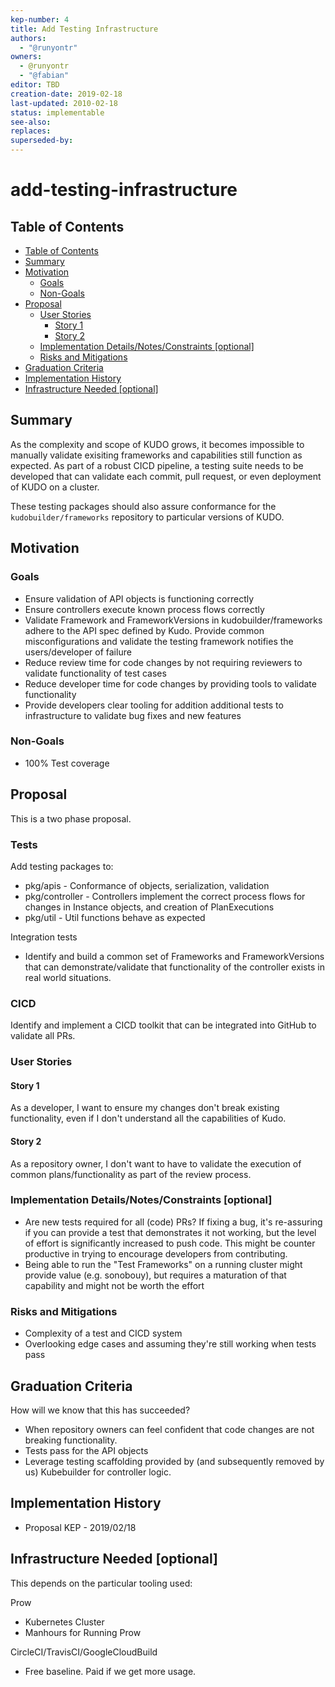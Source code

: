 ```yaml
---
kep-number: 4
title: Add Testing Infrastructure
authors:
  - "@runyontr"
owners:
  - @runyontr
  - "@fabian"
editor: TBD
creation-date: 2019-02-18
last-updated: 2010-02-18
status: implementable
see-also:
replaces:
superseded-by:
---
```


# add-testing-infrastructure


## Table of Contents

* [Table of Contents](#table-of-contents)
* [Summary](#summary)
* [Motivation](#motivation)
    * [Goals](#goals)
    * [Non-Goals](#non-goals)
* [Proposal](#proposal)
    * [User Stories](#user-stories)
      * [Story 1](#story-1)
      * [Story 2](#story-2)
    * [Implementation Details/Notes/Constraints [optional]](#implementation-detailsnotesconstraints-optional)
    * [Risks and Mitigations](#risks-and-mitigations)
* [Graduation Criteria](#graduation-criteria)
* [Implementation History](#implementation-history)
* [Infrastructure Needed [optional]](#infrastructure-needed-optional)

[Tools for generating]: https://github.com/ekalinin/github-markdown-toc

## Summary

As the complexity and scope of KUDO grows, it becomes impossible to manually validate 
exisiting frameworks and capabilities still function as expected.  As part of a robust 
CICD pipeline, a testing suite needs to be developed that can validate each commit, pull 
request, or even deployment of KUDO on a cluster.

These testing packages should also assure conformance for the `kudobuilder/frameworks` repository 
to particular versions of KUDO.



## Motivation

### Goals

* Ensure validation of API objects is functioning correctly
* Ensure controllers execute known process flows correctly
* Validate Framework and FrameworkVersions in kudobuilder/frameworks adhere to the API spec defined by Kudo.  Provide common
  misconfigurations and validate the testing framework notifies the users/developer of failure
* Reduce review time for code changes by not requiring reviewers to validate functionality of test cases
* Reduce developer time for code changes by providing tools to validate functionality
* Provide developers clear tooling for addition additional tests to infrastructure to validate bug fixes and new features

### Non-Goals

* 100% Test coverage

## Proposal

This is a two phase proposal.  

### Tests

Add testing packages to:

* pkg/apis - Conformance of objects, serialization, validation
* pkg/controller - Controllers implement the correct process flows for changes in Instance objects, and creation of PlanExecutions
* pkg/util - Util functions behave as expected

Integration tests

* Identify and build a common set of Frameworks and FrameworkVersions that can demonstrate/validate that functionality of the controller
exists in real world situations.

### CICD

Identify and implement a CICD toolkit that can be integrated into GitHub to validate all PRs.

### User Stories

#### Story 1

As a developer, I want to ensure my changes don't break existing functionality, even if I don't understand all the capabilities
of Kudo.

#### Story 2

As a repository owner, I don't want to have to validate the execution of common plans/functionality as part of the review process.

### Implementation Details/Notes/Constraints [optional]

* Are new tests required for all (code) PRs?  If fixing a bug, it's re-assuring if you can provide a test that demonstrates it not working,
but the level of effort is significantly increased to push code.  This might be counter productive in trying to encourage
developers from contributing.
* Being able to run the "Test Frameworks" on a running cluster might provide value (e.g. sonobouy), but requires a maturation
of that capability and might not be worth the effort

### Risks and Mitigations

* Complexity of a test and CICD system
* Overlooking edge cases and assuming they're still working when tests pass

## Graduation Criteria

How will we know that this has succeeded?

* When repository owners can feel confident that code changes are not breaking functionality.
* Tests pass for the API objects
* Leverage testing scaffolding provided by (and subsequently removed by us) Kubebuilder for 
  controller logic.

## Implementation History

* Proposal KEP - 2019/02/18


## Infrastructure Needed [optional]

This depends on the particular tooling used:

Prow

* Kubernetes Cluster
* Manhours for Running Prow

CircleCI/TravisCI/GoogleCloudBuild

* Free baseline.  Paid if we get more usage.
